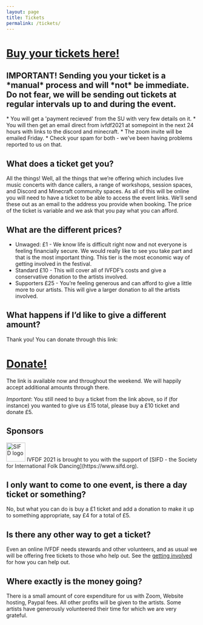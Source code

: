 ```yaml
---
layout: page
title: Tickets
permalink: /tickets/
---
```

<h1><a href="https://www.bristolsu.org.uk/groups/bristol-university-folk-society/events/ivfdf-online">Buy your tickets here!</a></h1>
<h2>IMPORTANT! Sending you your ticket is a *manual* process and will *not* be immediate. Do not fear, we will be sending out tickets at regular intervals up to and during the event.</h2>
* You will get a 'payment recieved' from the SU with very few details on it.
* You will then get an email direct from ivfdf2021 at somepoint in the next 24 hours with links to the discord and minecraft.
* The zoom invite will be emailed Friday.
* Check your spam for both - we've been having problems reported to us on that.

## What does a ticket get you?

All the things! Well, all the things that we’re offering which includes live music concerts with dance callers, a range of workshops, session spaces, and Discord and Minecraft community spaces. As all of this will be online you will need to have a ticket to be able to access the event links. We’ll send these out as an email to the address you provide when booking. The price of the ticket is variable and we ask that you pay what you can afford.

## What are the different prices?

* Unwaged: £1 -  We know life is difficult right now and not everyone is feeling financially secure. We would really like to see you take part and that is the most important thing. This tier is the most economic way of getting involved in the festival.
* Standard £10 - This will cover all of IVFDF’s costs and give a conservative donation to the artists involved.
* Supporters £25 - You’re feeling generous and can afford to give a little more to our artists. This will give a larger donation to all the artists involved.

## What happens if I’d like to give a different amount?

Thank you! You can donate through this link:

<h1><a href="https://www.paypal.com/donate?hosted_button_id=JP5YGAQQZN9CW">Donate!</a></h1>

The link is available now and throughout the weekend. We will happily accept additional amounts through there. 

*Important*: You still need to buy a ticket from the link above, so if (for instance) you wanted to give us £15 total, please buy a £10 ticket and donate £5.

## Sponsors
<img src="{{site.baseurl}}/assets/ad_sifd.png" alt="SIFD logo" height=50 width=50 />
IVFDF 2021 is brought to you with the support of [SIFD - the Society for International Folk Dancing](https://www.sifd.org).

## I only want to come to one event, is there a day ticket or something?

No, but what you can do is buy a £1 ticket and add a donation to make it up to something appropriate, say £4 for a total of £5. 

## Is there any other way to get a ticket?
Even an online IVFDF needs stewards and other volunteers, and as usual we will be offering free tickets to those who help out. See the [getting involved]({{site.baseurl}}/get_involved/) for how you can help out.

## Where exactly is the money going?

There is a small amount of core expenditure for us with Zoom, Website hosting, Paypal fees. All other profits will be given to the artists. Some artists have generously volunteered their time for which we are very grateful.


